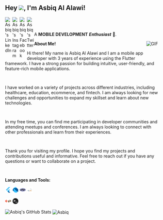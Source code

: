 <h2 title="hehehe"> Hey <img src="https://raw.githubusercontent.com/MartinHeinz/MartinHeinz/master/wave.gif" width="30px">,
 I'm Asbiq Al Alawi!</h2>

<a href="https://www.linkedin.com/in/asbiqalalawi/">
  <img align="left" alt="Asbiq's LinkedIn" width="24px" src="https://cdn.jsdelivr.net/npm/simple-icons@v3/icons/linkedin.svg" />
</a>
<a href="https://www.instagram.com/asbiqalalawi/">
  <img align="left" alt="Asbiq's Instagram" width="24px" src="https://cdn.jsdelivr.net/npm/simple-icons@v3/icons/instagram.svg" />
</a>
<a href="https://www.facebook.com/asbiq.alalawi">
  <img align="left" alt="Asbiq's Facebook" width="24px" src="https://cdn.jsdelivr.net/npm/simple-icons@v3/icons/facebook.svg" />
</a>
<a href="https://twitter.com/asbiqalalawi9">
  <img align="left" alt="Asbiq's Twitter" width="24px" src="https://cdn.jsdelivr.net/npm/simple-icons@3.13.0/icons/twitter.svg" />
</a>




<br />
<br />

A **MOBILE DEVELOPMENT** ***Enthusiast*** 🚀.
 

  <img align="right" alt="GIF" src="https://i.pinimg.com/originals/e4/26/70/e426702edf874b181aced1e2fa5c6cde.gif" />

**About Me!**

<p>Hi there! My name is Asbiq Al Alawi and I am a mobile app developer with 3 years of experience using the Flutter framework. I have a strong passion for building intuitive, user-friendly, and feature-rich mobile applications.</p>
<br/>
<p>I have worked on a variety of projects across different industries, including healthcare, education, ecommerce, and fintech. I am always looking for new challenges and opportunities to expand my skillset and learn about new technologies.</p>
<br/>
<p>In my free time, you can find me participating in developer communities and attending meetups and conferences. I am always looking to connect with other professionals and learn from their experiences.</p>
<br/>
<p>Thank you for visiting my profile. I hope you find my projects and contributions useful and informative. Feel free to reach out if you have any questions or want to collaborate on a project.</p>
<br/>

**Languages and Tools:**  


<code><img height="20" src="https://raw.githubusercontent.com/github/explore/80688e429a7d4ef2fca1e82350fe8e3517d3494d/topics/flutter/flutter.png"></code>
<code><img height="20" src="https://raw.githubusercontent.com/github/explore/80688e429a7d4ef2fca1e82350fe8e3517d3494d/topics/dart/dart.png"></code>
<code><img height="20" src="https://raw.githubusercontent.com/github/explore/80688e429a7d4ef2fca1e82350fe8e3517d3494d/topics/php/php.png"></code>
<code><img height="20" src="https://raw.githubusercontent.com/github/explore/80688e429a7d4ef2fca1e82350fe8e3517d3494d/topics/mysql/mysql.png"></code>

<code><img height="20" src="https://raw.githubusercontent.com/github/explore/80688e429a7d4ef2fca1e82350fe8e3517d3494d/topics/git/git.png"></code>
<code><img height="20" src="https://raw.githubusercontent.com/github/explore/80688e429a7d4ef2fca1e82350fe8e3517d3494d/topics/terminal/terminal.png"></code>

<img src="https://github-readme-stats.vercel.app/api?username=asbiqalalawi&show_icons=true&hide_border=true&count_private=true&theme=dark&icon_color=fad000" alt="Asbiq's GitHub Stats">
<img align="center" src="https://github-readme-streak-stats.herokuapp.com/?user=asbiqalalawi&count_private=true&theme=dark" alt="Asbiq" />

<!-- ![visitors](https://visitor-badge.glitch.me/badge?page_id=asbiqalalawi&left_color=grey&right_color=purple)
[![Repos Badge](https://badges.pufler.dev/repos/asbiqalalawi)](https://badges.pufler.dev)
[![Commits Badge](https://badges.pufler.dev/commits/monthly/asbiqalalawi)](https://badges.pufler.dev)
[![Years Badge](https://badges.pufler.dev/years/asbiqalalawi)](https://badges.pufler.dev)
[![Visits Badge](https://badges.pufler.dev/visits/asbiqalalawi/asbiqalalawi)](https://badges.pufler.dev)
[![Updated Badge](https://badges.pufler.dev/updated/asbiqalalawi/asbiqalalawi)](https://badges.pufler.dev) -->
